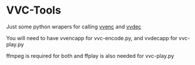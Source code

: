 # VVC-Tools

Just some python wrapers for calling [vvenc](https://github.com/fraunhoferhhi/vvenc) and [vvdec](https://github.com/fraunhoferhhi/vvdec)

You will need to have vvencapp for vvc-encode.py, and vvdecapp for vvc-play.py

ffmpeg is required for both and ffplay is also needed for vvc-play.py
